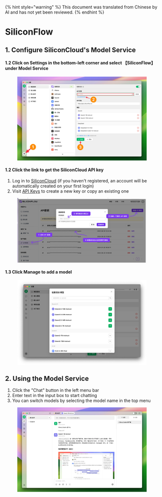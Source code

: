 
{% hint style="warning" %}
This document was translated from Chinese by AI and has not yet been reviewed.
{% endhint %}

# SiliconFlow

## 1. Configure SiliconCloud's Model Service <a href="#id-2-siliconcloud" id="id-2-siliconcloud"></a>

#### [​](https://docs.siliconflow.cn/usercases/use-siliconcloud-in-cherry-studio#2-1)1.2 Click on Settings in the bottom-left corner and select 【SiliconFlow】 under Model Service <a href="#id-2-1" id="id-2-1"></a>

<figure><img src="https://raw.githubusercontent.com/siliconflow/doc-images/refs/heads/main/1-apikey-settings.webp" alt=""><figcaption></figcaption></figure>

#### [​](https://docs.siliconflow.cn/usercases/use-siliconcloud-in-cherry-studio#2-2-siliconcloud-api)1.2 Click the link to get the SiliconCloud API key <a href="#id-2-2-siliconcloud-api" id="id-2-2-siliconcloud-api"></a>

1.  Log in to [SiliconCloud](https://cloud.siliconflow.cn/) (if you haven't registered, an account will be automatically created on your first login)
2.  Visit [API Keys](https://cloud.siliconflow.cn/account/ak) to create a new key or copy an existing one

<figure><img src="https://raw.githubusercontent.com/siliconflow/doc-images/refs/heads/main/2-siliconcloud-apikey.png" alt=""><figcaption></figcaption></figure>

#### [​](https://docs.siliconflow.cn/usercases/use-siliconcloud-in-cherry-studio#2-3)1.3 Click Manage to add a model <a href="#id-2-3" id="id-2-3"></a>

<figure><img src="https://raw.githubusercontent.com/siliconflow/doc-images/refs/heads/main/3-models.png" alt=""><figcaption></figcaption></figure>

## [​](https://docs.siliconflow.cn/usercases/use-siliconcloud-in-cherry-studio#3)2. Using the Model Service <a href="#id-3" id="id-3"></a>

1.  Click the "Chat" button in the left menu bar
2.  Enter text in the input box to start chatting
3.  You can switch models by selecting the model name in the top menu

<figure><img src="https://raw.githubusercontent.com/siliconflow/doc-images/refs/heads/main/4-chat.webp" alt=""><figcaption></figcaption></figure>